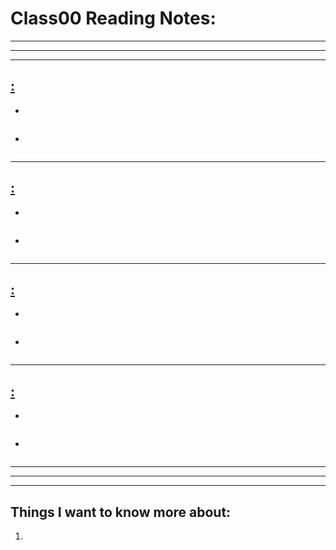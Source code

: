 # **Class00 Reading Notes:**
---
---
---

## [**:**]()

* 

```
```

* 

```
```
---

## [**:**]()

*

```
```

* 

```
```
---

## [**:**]()

*

```
```

* 

```
```
---

## [**:**]()

*

```
```

* 

```
```
---
---
---
## **Things I want to know more about:**
1. 


